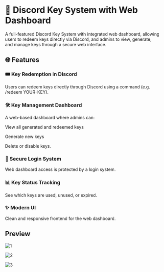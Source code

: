 # 🔑 Discord Key System with Web Dashboard
A full-featured Discord Key System with integrated web dashboard, allowing users to redeem keys directly via Discord, and admins to view, generate, and manage keys through a secure web interface.

## 🌐 Features
### 🎟️ Key Redemption in Discord
Users can redeem keys directly through Discord using a command (e.g. /redeem YOUR-KEY).

### 🛠️ Key Management Dashboard
A web-based dashboard where admins can:

View all generated and redeemed keys

Generate new keys

Delete or disable keys.

### 🔐 Secure Login System
Web dashboard access is protected by a login system.

### 📊 Key Status Tracking
See which keys are used, unused, or expired.

### ✨ Modern UI
Clean and responsive frontend for the web dashboard.

## Preview

![1](https://github.com/user-attachments/assets/eaa4fe55-7516-4c8f-b8d1-b14ce8f6e4ee)

![2](https://github.com/user-attachments/assets/91c57dd9-3363-4d8b-9cd6-939214304ebd)

![3](https://github.com/user-attachments/assets/c1cd3dc2-7a99-4c54-b65a-0bb33bd1c83b)
